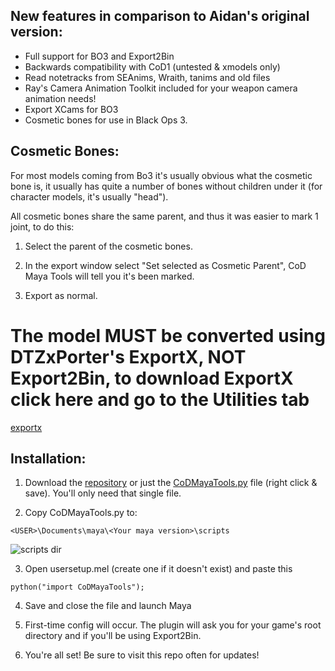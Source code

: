 ## New features in comparison to Aidan's original version:
* Full support for BO3 and Export2Bin
* Backwards compatibility with CoD1 (untested & xmodels only)
* Read notetracks from SEAnims, Wraith, tanims and old files
* Ray's Camera Animation Toolkit included for your weapon camera animation needs!
* Export XCams for BO3
* Cosmetic bones for use in Black Ops 3.

## Cosmetic Bones:
For most models coming from Bo3 it's usually obvious what the cosmetic bone is, it usually has quite a number of bones without children under it (for character models, it's usually "head").

All cosmetic bones share the same parent, and thus it was easier to mark 1 joint, to do this:

1) Select the parent of the cosmetic bones.

2) In the export window select "Set selected as Cosmetic Parent", CoD Maya Tools will tell you it's been marked.

3) Export as normal.

# The model MUST be converted using DTZxPorter's ExportX, NOT Export2Bin, to download ExportX click here and go to the Utilities tab

[exportx](http://aviacreations.com/wraith/)

## Installation:
1) Download the [repository](https://github.com/Ray1235/CoDMayaTools/archive/master.zip) or just the [CoDMayaTools.py](https://raw.githubusercontent.com/Ray1235/CoDMayaTools/master/CoDMayaTools.py) file (right click & save). You'll only need that single file.

2) Copy CoDMayaTools.py to:

```
<USER>\Documents\maya\<Your maya version>\scripts
```

![scripts dir](http://i.imgur.com/UZdXYN1.png)

3) Open usersetup.mel (create one if it doesn't exist) and paste this

```
python("import CoDMayaTools");
```

4) Save and close the file and launch Maya

5) First-time config will occur. The plugin will ask you for your game's root directory and if you'll be using Export2Bin.

6) You're all set! Be sure to visit this repo often for updates!
